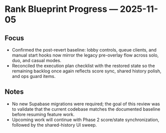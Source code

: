 # Rank Blueprint Progress — 2025-11-05

## Focus

- Confirmed the post-revert baseline: lobby controls, queue clients, and manual start hooks now mirror the legacy pre-overlay flow across solo, duo, and casual modes.
- Reconciled the execution plan checklist with the restored state so the remaining backlog once again reflects score sync, shared history polish, and ops guard items.

## Notes

- No new Supabase migrations were required; the goal of this review was to validate that the current codebase matches the documented baseline before resuming feature work.
- Upcoming work will continue with Phase 2 score/state synchronization, followed by the shared-history UI sweep.
